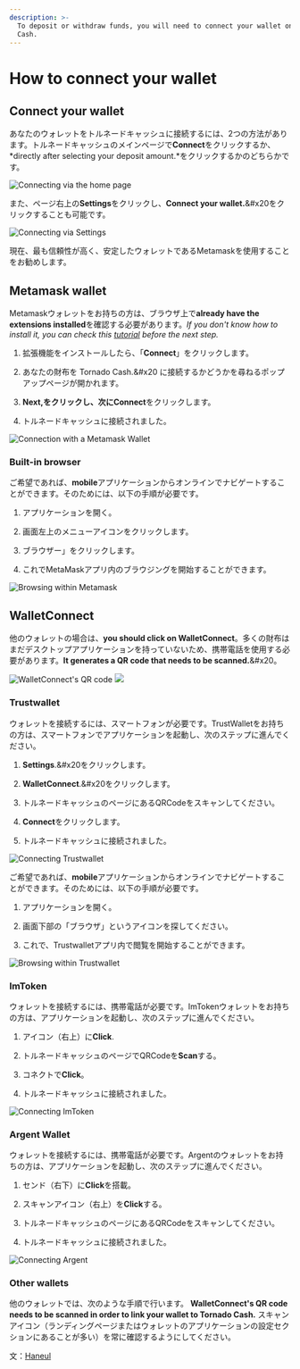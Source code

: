 ```yaml
---
description: >-
  To deposit or withdraw funds, you will need to connect your wallet on Tornado
  Cash.
---
```

# How to connect your wallet
## Connect your wallet
あなたのウォレットをトルネードキャッシュに接続するには、2つの方法があります。トルネードキャッシュのメインページで**Connect**をクリックするか、*directly after selecting your deposit amount.*をクリックするかのどちらかです。

![Connecting via the home page](.gitbook/assets/which.gif)

また、ページ右上の**Settings**をクリックし、**Connect your wallet.**&#x20をクリックすることも可能です。

![Connecting via Settings](<.gitbook/assets/Screen Recording 2022-05-16 at 4.07.52 PM.gif>)

現在、最も信頼性が高く、安定したウォレットであるMetamaskを使用することをお勧めします。

## **Metamask wallet**
Metamaskウォレットをお持ちの方は、ブラウザ上で**already have the extensions installed**を確認する必要があります。*If you don't know how to install it, you can check this* [*tutorial*](https://docs.tornado.cash/general/how-to-use-tornado-cash-with-tor#step-3-install-metamask) *before the next step.* &#x20;

1. 拡張機能をインストールしたら、「**Connect**」をクリックします。

2. あなたの財布を Tornado Cash.&#x20 に接続するかどうかを尋ねるポップアップページが開かれます。

3. **Next,**をクリックし、次に**Connect**をクリックします。

4. トルネードキャッシュに接続されました。

![Connection with a Metamask Wallet](<.gitbook/assets/Screen Recording 2022-05-16 at 4.05.59 PM.gif>)

### **Built-in browser**
ご希望であれば、**mobile**アプリケーションからオンラインでナビゲートすることができます。そのためには、以下の手順が必要です。

1. アプリケーションを開く。

2. 画面左上のメニューアイコンをクリックします。

3. ブラウザー」をクリックします。

3. これでMetaMaskアプリ内のブラウジングを開始することができます。

![Browsing within Metamask](.gitbook/assets/metamask.gif)

## WalletConnect
他のウォレットの場合は、**you should click on WalletConnect**。多くの財布はまだデスクトップアプリケーションを持っていないため、携帯電話を使用する必要があります。**It generates a QR code that needs to be scanned.**&#x20。

![WalletConnect's QR code](<.gitbook/assets/Screen Shot 2022-05-16 at 3.54.57 PM (1).png>) ![](<.gitbook/assets/Screen Shot 2022-05-16 at 5.47.11 PM.png>)

### **Trustwallet**
ウォレットを接続するには、スマートフォンが必要です。TrustWalletをお持ちの方は、スマートフォンでアプリケーションを起動し、次のステップに進んでください。

1. **Settings**.&#x20をクリックします。

2. **WalletConnect**.&#x20をクリックします。

3. トルネードキャッシュのページにあるQRCodeをスキャンしてください。

4. **Connect**をクリックします。

5. トルネードキャッシュに接続されました。

![Connecting Trustwallet](.gitbook/assets/trust.gif)

ご希望であれば、**mobile**アプリケーションからオンラインでナビゲートすることができます。そのためには、以下の手順が必要です。

1. アプリケーションを開く。

2. 画面下部の「ブラウザ」というアイコンを探してください。

3. これで、Trustwalletアプリ内で閲覧を開始することができます。

![Browsing within Trustwallet](.gitbook/assets/trustbrowser.gif)

### **ImToken**
ウォレットを接続するには、携帯電話が必要です。ImTokenウォレットをお持ちの方は、アプリケーションを起動し、次のステップに進んでください。

1. アイコン（右上）に**Click**.&#x20;

2. トルネードキャッシュのページでQRCodeを**Scan**する。

3. コネクトで**Click**。

4. トルネードキャッシュに接続されました。

![Connecting ImToken](.gitbook/assets/imtoken.gif)

### **Argent Wallet**
ウォレットを接続するには、携帯電話が必要です。Argentのウォレットをお持ちの方は、アプリケーションを起動し、次のステップに進んでください。

1. センド（右下）に**Click**を搭載。

2. スキャンアイコン（右上）を**Click**する。

3. トルネードキャッシュのページにあるQRCodeをスキャンしてください。

4. トルネードキャッシュに接続されました。

![Connecting Argent](.gitbook/assets/argen.gif)

### **Other wallets**
他のウォレットでは、次のような手順で行います。 **WalletConnect's QR code needs to be scanned in order to link your wallet to Tornado Cash.** スキャンアイコン（ランディングページまたはウォレットのアプリケーションの設定セクションにあることが多い）を常に確認するようにしてください。

文：[Haneul](https://torn.community/u/haneul/)

